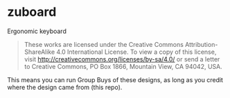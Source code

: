 # zuboard
Ergonomic keyboard

> These works are licensed under the Creative Commons Attribution-ShareAlike 4.0 International License. To view a copy of this license, visit http://creativecommons.org/licenses/by-sa/4.0/ or send a letter to Creative Commons, PO Box 1866, Mountain View, CA 94042, USA.

This means you can run Group Buys of these designs, as long as you credit where the design came from (this repo).